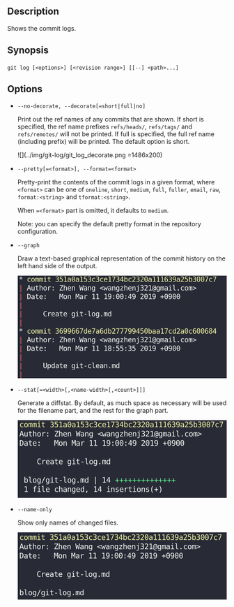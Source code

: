 ## Description

Shows the commit logs.

## Synopsis

`git log [<options>] [<revision range>] [[--] <path>...]`

## Options

- `--no-decorate, --decorate[=short|full|no]`

    Print out the ref names of any commits that are shown. If short is specified, the ref name prefixes `refs/heads/`, `refs/tags/` and `refs/remotes/` will not be printed. If full is specified, the full ref name (including prefix) will be printed. The default option is short.
    
    ![](../img/git-log/git_log_decorate.png =1486x200)

- `--pretty[=<format>], --format=<format>`

    Pretty-print the contents of the commit logs in a given format, where `<format>` can be one of `oneline`, `short`, `medium`, `full`, `fuller`, `email`, `raw`, `format:<string>` and `tformat:<string>`.
    
    When `=<format>` part is omitted, it defaults to `medium`.
    
    Note: you can specify the default pretty format in the repository configuration.

- `--graph`

    Draw a text-based graphical representation of the commit history on the left hand side of the output.
    
    ![](../img/git-log/git_log_graph.png)

- `--stat[=<width>[,<name-width>[,<count>]]]`

    Generate a diffstat. By default, as much space as necessary will be used for the filename part, and the rest for the graph part.
    
    ![](../img/git-log/git_log_stat.png?raw=true)

- `--name-only`

    Show only names of changed files.
    
    ![](../img/git-log/git_log_name-only.png?raw=true)
